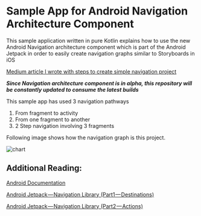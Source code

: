 # Sample App for Android Navigation Architecture Component

This sample application written in pure Kotlin explains how to use the new Android Navigation architecture component which is part of the Android Jetpack in order to easily create navigation graphs similar to Storyboards in iOS

[Medium article I wrote with steps to create simple navigation project](https://medium.com/@prasannajeet/using-the-navigation-architecture-component-in-android-jetpack-kotlin-48d4167ec9e5)

_**Since Navigation architecture component is in alpha, this repository will be constantly updated to consume the latest builds**_

This sample app has used 3 navigation pathways
1. From fragment to activity
2. From one fragment to another
3. 2 Step navigation involving 3 fragments

Following image shows how the navigation graph is this project. 

![chart](https://raw.githubusercontent.com/prasannajeet/android-navigation-example/master/chart.png)


## Additional Reading:

[Android Documentation](https://developer.android.com/topic/libraries/architecture/navigation/navigation-implementing#kotlin)

[Android Jetpack — Navigation Library (Part1 — Destinations)](https://medium.com/@Botz/android-architecture-components-navigation-aedee96b0c46)

[Android Jetpack — Navigation Library (Part2 — Actions)](https://medium.com/@Botz/android-jetpack-navigation-library-part2-actions-a4f706c971ac)
